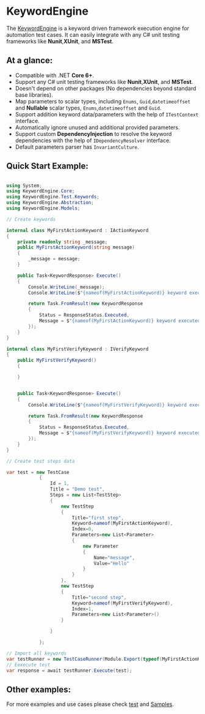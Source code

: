 # KeywordEngine

The [KeywordEngine](https://www.nuget.org/packages/KeywordEngine) is a keyword driven framework execution engine for automation test cases.
It can easily integrate with any C# unit testing frameworks like **Nunit**,**XUnit**, and **MSTest**.

## At a glance:
- Compatible with .NET **Core 6+**.
- Support any C# unit testing frameworks like **Nunit**,**XUnit**, and **MSTest**.
- Doesn't depend on other packages (No dependencies beyond standard base libraries).
- Map parameters to scalar types, including `Enums`, `Guid`,`datetimeoffset` and **Nullable** scalar types, `Enums`,`datetimeoffset` and `Guid`.
- Support addition keyword data/parameters with the help of `ITestContext` interface.
- Automatically ignore unused and additional provided parameters.
- Support custom **DependencyInjection** to resolve the keyword dependencies with the help of `IDependencyResolver` interface.
- Default parameters parser has `InvariantCulture`.

## Quick Start Example:

```C#

using System;
using KeywordEngine.Core;
using KeywordEngine.Test.Keywords;
using KeywordEngine.Abstraction;
using KeywordEngine.Models;

// Create keywords

internal class MyFirstActionKeyword : IActionKeyword
{
    private readonly string _message;
    public MyFirstActionKeyword(string message)
    {
        _message = message;
    }

    public Task<KeywordResponse> Execute()
    {
        Console.WriteLine(_message);
        Console.WriteLine($"{nameof(MyFirstActionKeyword)} keyword executed.");

        return Task.FromResult(new KeywordResponse
        {
            Status = ResponseStatus.Executed,
            Message = $"{nameof(MyFirstActionKeyword)} keyword executed."
        });
    }
}

internal class MyFirstVerifyKeyword : IVerifyKeyword
{
    public MyFirstVerifyKeyword()
    {

    }


    public Task<KeywordResponse> Execute()
    {
        Console.WriteLine($"{nameof(MyFirstVerifyKeyword)} keyword executed.");

        return Task.FromResult(new KeywordResponse
        {
            Status = ResponseStatus.Executed,
            Message = $"{nameof(MyFirstVerifyKeyword)} keyword executed."
        });
    }
}

// Create test steps data

var test = new TestCase
            {
                Id = 1,
                Title = "Demo test",
                Steps = new List<TestStep>
                {
                    new TestStep
                    {
                        Title="first step",
                        Keyword=nameof(MyFirstActionKeyword),
                        Index=0,
                        Parameters=new List<Parameter>
                        {
                            new Parameter
                            {
                                Name="message",
                                Value="Hello"
                            }
                        }
                    },
                    new TestStep
                    {
                        Title="second step",
                        Keyword=nameof(MyFirstVerifyKeyword),
                        Index=1,
                        Parameters=new List<Parameter>()
                    }

                }

            };

// Import all keywords
var testRunner = new TestCaseRunner(Module.Export(typeof(MyFirstActionKeyword).Assembly));
// Eexecute test
var response = await testRunner.Execute(test);

```

## Other examples:
For more examples and use cases please check [test](https://github.com/VikashChauhan51/keyword-engine/tree/master/src/KeywordEngine.Sample/Tests) and [Samples](https://github.com/VikashChauhan51/keyword-engine/tree/master/src/samples/).
